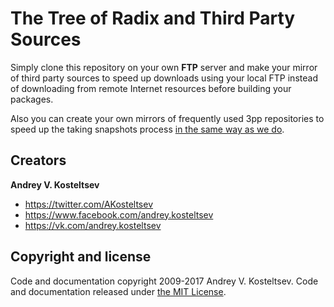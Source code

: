 

The Tree of Radix and Third Party Sources
=========================================

Simply clone this repository on your own **FTP** server and make your mirror
of third party sources to speed up downloads using your local FTP instead of
downloading from remote Internet resources before building your packages.

Also you can create your own mirrors of frequently used 3pp repositories
to speed up the taking snapshots process [in the same way as we do](http://git.radix.pro/).


Creators
--------

**Andrey V. Kosteltsev**

* <https://twitter.com/AKosteltsev>
* <https://www.facebook.com/andrey.kosteltsev>
* <https://vk.com/andrey.kosteltsev>


Copyright and license
---------------------

Code and documentation copyright 2009-2017 Andrey V. Kosteltsev.
Code and documentation released under [the MIT License](LICENSE).
